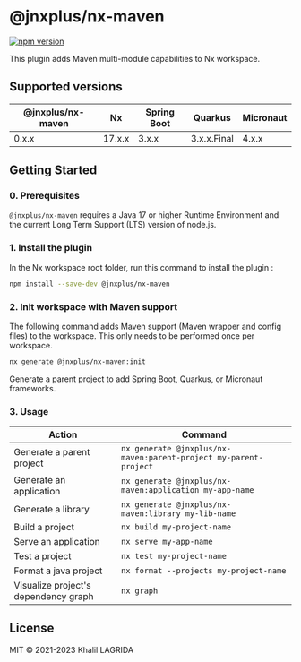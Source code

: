 # @jnxplus/nx-maven

[![npm version](https://badge.fury.io/js/@jnxplus%2Fnx-maven.svg)](https://badge.fury.io/js/@jnxplus%2Fnx-maven)

This plugin adds Maven multi-module capabilities to Nx workspace.

## Supported versions

| @jnxplus/nx-maven | Nx     | Spring Boot | Quarkus     | Micronaut |
| ----------------- | ------ | ----------- | ----------- | --------- |
| 0.x.x             | 17.x.x | 3.x.x       | 3.x.x.Final | 4.x.x     |

## Getting Started

### 0. Prerequisites

`@jnxplus/nx-maven` requires a Java 17 or higher Runtime Environment and the current Long Term Support (LTS) version of node.js.

### 1. Install the plugin

In the Nx workspace root folder, run this command to install the plugin :

```bash
npm install --save-dev @jnxplus/nx-maven
```

### 2. Init workspace with Maven support

The following command adds Maven support (Maven wrapper and config files) to the workspace. This only needs to be performed once per workspace.

```bash
nx generate @jnxplus/nx-maven:init
```

Generate a parent project to add Spring Boot, Quarkus, or Micronaut frameworks.

### 3. Usage

| Action                               | Command                                                          |
| ------------------------------------ | ---------------------------------------------------------------- |
| Generate a parent project            | `nx generate @jnxplus/nx-maven:parent-project my-parent-project` |
| Generate an application              | `nx generate @jnxplus/nx-maven:application my-app-name`          |
| Generate a library                   | `nx generate @jnxplus/nx-maven:library my-lib-name`              |
| Build a project                      | `nx build my-project-name`                                       |
| Serve an application                 | `nx serve my-app-name`                                           |
| Test a project                       | `nx test my-project-name`                                        |
| Format a java project                | `nx format --projects my-project-name`                           |
| Visualize project's dependency graph | `nx graph`                                                       |

## License

MIT © 2021-2023 Khalil LAGRIDA
